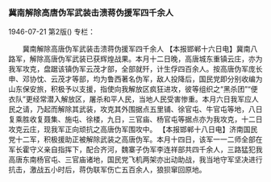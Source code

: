 ### 冀南解除高唐伪军武装击溃蒋伪援军四千余人

1946-07-21
第2版()
专栏：

　　冀南解除高唐伪军武装击溃蒋伪援军四千余人
    【本报邯郸十六日电】冀南八路军，解除高唐伪军武装已获辉煌战果。本月十二日晚，高唐城东重镇云庄，亦为我军攻克，盘踞该镇伪军云茂才部，全部就歼，计生俘四百余人。按高唐伪军庞长申、邓协忱、云茂才等部，均为鲁西著名伪军，敌人投降后，国民党即分别收编为山东保安旅，积极予以支援，指使向我解放区疯狂进攻，彼等组织之“黑杀团”“便衣队”更经常潜入解放区，屠杀和平人民，当地人民受害惨重。本月六日我军应人民之请，乃起而解除其武装，攻克其外围据点五里铺、徐官屯、牛官屯等地，八日复乘胜收复聂集、施屯、徐楼，九日，三官庙、杨官屯等据点亦为我攻克，十二日攻克云庄，现我军正向顽抗之高唐伪军围攻中。
    【本报邯郸十八日电】济南国民党十二军，积极援助正被解除武装之高唐伪军。本月十四日，该军一一二师全部在军长霍守义亲自指挥下，配合齐河，魏寨子伪军李连祥部共四千余人，三路猛犯我高唐东南杨官屯、三官庙诸地，国民党飞机两架亦出动助战，我当地守军坚决进行抗击，激战五小时后，蒋伪联军伤亡五百余人，狼狈窜回原地。

